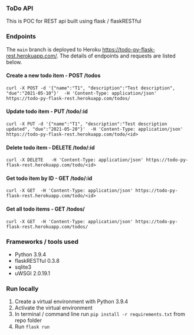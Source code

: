### ToDo API
This is POC for REST api built using flask / flaskRESTful

### Endpoints
The `main` branch is deployed to Heroku https://todo-py-flask-rest.herokuapp.com/. The details of endpoints and requests are listed below.

#### Create a new todo item - POST /todos

```
curl -X POST -d '{"name":"T1", "description":"Test description", "due":"2021-05-10"}'  -H 'Content-Type: application/json' https://todo-py-flask-rest.herokuapp.com/todos/
```

#### Update todo item - PUT /todo/:id

```
curl -X PUT -d '{"name":"T1", "description":"Test description updated", "due":"2021-05-20"}'  -H 'Content-Type: application/json' https://todo-py-flask-rest.herokuapp.com/todo/<id>
```


#### Delete todo item - DELETE /todo/:id

```
curl -X DELETE   -H 'Content-Type: application/json' https://todo-py-flask-rest.herokuapp.com/todo/<id>
```

#### Get todo item by ID - GET /todo/:id

```
curl -X GET  -H 'Content-Type: application/json' https://todo-py-flask-rest.herokuapp.com/todo/<id>
```

#### Get all todo items - GET /todos/

```
curl -X GET  -H 'Content-Type: application/json' https://todo-py-flask-rest.herokuapp.com/todos/
```

### Frameworks / tools used
* Python 3.9.4
* flaskRESTful 0.3.8
* sqlite3
* uWSGI 2.0.19.1

### Run locally
1. Create a virtual environment with Python 3.9.4
2. Activate the virtual environment
3. In terminal / command line run `pip install -r requirements.txt` from repo folder
4. Run `flask run`
